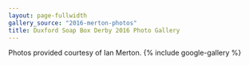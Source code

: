 ```yaml
---
layout: page-fullwidth
gallery_source: "2016-merton-photos"
title: Duxford Soap Box Derby 2016 Photo Gallery
---
```

Photos provided courtesy of Ian Merton.
{% include google-gallery %}
